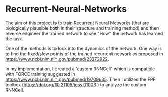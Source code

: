 # Recurrent-Neural-Networks

The aim of this project is to train Recurrent Neural Networks (that are biologically plausible both in their structure and training method) and then reverse engineer the trained network to see "How" the network has learned the task. 

One of the methods is to look into the dynamics of the network. One way is to find the fixed/slow points of the trained recurrent network as proposed in https://www.ncbi.nlm.nih.gov/pubmed/23272922.

In my implementation, I created a 'custom RNNCell' which is compatible with FORCE training suggested in https://www.ncbi.nlm.nih.gov/pubmed/19709635. Then I utilized the FPF toolbox (https://doi.org/10.21105/joss.01003 )
to analyze the custom RNNCell. 
